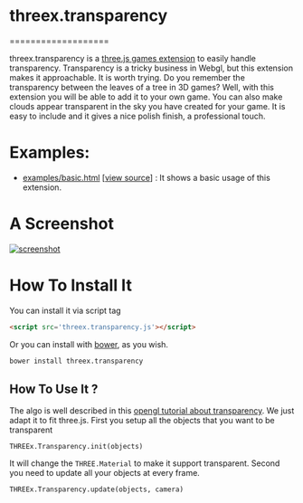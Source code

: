 # threex.transparency
===================

threex.transparency is a [three.js games extension](http://www.threejsgames.com/extensions/) to easily handle transparency. Transparency is a tricky business in Webgl, but this extension makes it approachable. It is worth trying. Do you remember the transparency between the leaves of a tree in 3D games? Well, with this extension you will be able to add it to your own game. You can also make clouds appear transparent in the sky you have created for your game. It is easy to include and it gives a nice polish finish, a professional touch. 

Examples:
===============
* [examples/basic.html](http://jeromeetienne.github.io/threex.transparency/examples/basic.html)
\[[view source](https://github.com/jeromeetienne/threex.transparency/blob/master/examples/basic.html)\] :
It shows a basic usage of this extension.

A Screenshot
============
[![screenshot](https://raw.githubusercontent.com/jeromeetienne/threex.transparency/master/examples/images/screenshot-threex-transparency-512x512.jpg)](http://jeromeetienne.github.io/threex.transparency/examples/basic.html)

How To Install It
=================

You can install it via script tag

```html
<script src='threex.transparency.js'></script>
```

Or you can install with [bower](http://bower.io/), as you wish.

```bash
bower install threex.transparency
```

## How To Use It ?

The algo is well described in this
[opengl tutorial about transparency](http://www.opengl-tutorial.org/intermediate-tutorials/tutorial-10-transparency/). We just adapt it to fit three.js.
First you setup all the objects that you want to be transparent

```
THREEx.Transparency.init(objects)
```

It will change the ```THREE.Material``` to make it support transparent.
Second you need to update all your objects at every frame.

```
THREEx.Transparency.update(objects, camera)
```
